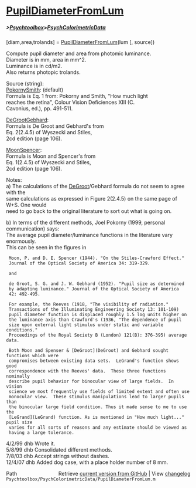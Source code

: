 # [PupilDiameterFromLum](PupilDiameterFromLum)
##### >[Psychtoolbox](Psychtoolbox)>[PsychColorimetricData](PsychColorimetricData)

[diam,area,trolands] = [PupilDiameterFromLum](PupilDiameterFromLum)(lum [, source])  
  
Compute pupil diameter and area from photomic luminance.  
Diameter is in mm, area in mm^2.  
Luminance is in cd/m2.  
Also returns photopic trolands.  
  
Source (string):  
  [PokornySmith](PokornySmith): (default)  
      Formula is Eq. 1 from: Pokorny and Smith, "How much light  
      reaches the retina", Colour Vision Deficiences XIII (C.  
      Cavonius, ed.), pp. 491-511.  
  
  [DeGrootGebhard](DeGrootGebhard):  
      Formula is De Groot and Gebhard's from  
      Eq. 2(2.4.5) of Wyszecki and Stiles,  
      2cd edition (page 106).  
  
  [MoonSpencer](MoonSpencer):  
      Formula is Moon and Spencer's from  
      Eq. 1(2.4.5) of Wyszecki and Stiles,  
      2cd edition (page 106).  
  
Notes:  
  a) The calculations of the [DeGroot](DeGroot)/Gebhard formula do not seem to agree with the  
      same calculations as expressed in Figure 2(2.4.5) on the same page of W+S. One would  
      need to go back to the original literature to sort out what is going on.  
  
  b) In terms of the different methods, Joel Pokorny (1999, personal communication) says:  
     The average pupil diameter/luminance functions in the literature vary enormously.  
     This can be seen in the figures in  
  
     Moon, P. and D. E. Spencer (1944). "On the Stiles-Crawford Effect."  
     Journal of the Optical Society of America 34: 319-329.  
  
     and  
  
     de Groot, S. G. and J. W. Gebhard (1952). "Pupil size as determined  
     by adapting luminance." Journal of the Optical Society of America  
     42: 492-495.  
  
     For example, the Reeves (1918, "The visibility of radiation."  
     Transactions of the Illuminating Engineering Society 13: 101-109)  
     pupil diameter function is displaced roughly 1.5 log units higher on  
     the luminance axis than Crawford's (1936, "The dependence of pupil  
     size upon external light stimulus under static and variable conditions."  
     Proceedings of the Royal Society B (London) 121(B): 376-395) average data.  
  
     Both Moon and Spenser & [DeGroot](DeGroot) and Gebhard sought functions which were  
     compromises between existing data sets.  LeGrand's function shows good  
     correspondence with the Reeves' data.  These three functions nominally  
     describe pupil behavior for binocular view of large fields.  In vision  
     science we most frequently use fields of limited extent and often use  
     monocular view.  These stimulus manipulations lead to larger pupils than  
     the binocular large field condition. Thus it made sense to me to use the  
     [LeGrand](LeGrand) function. As is mentioned in "How much light..." pupil size  
     varies for all sorts of reasons and any estimate should be viewed as  
     having a large tolerance.  
  
4/2/99  dhb  Wrote it.  
5/8/99  dhb  Consolidated different methods.  
7/8/03  dhb  Accept strings without dashes.  
12/4/07 dhb  Added dog case, with a place holder number of 8 mm.  




<div class="code_header" style="text-align:right;">
  <span style="float:left;">Path&nbsp;&nbsp;</span> <span class="counter">Retrieve <a href=
  "https://raw.github.com/Psychtoolbox-3/Psychtoolbox-3/beta/Psychtoolbox/PsychColorimetricData/PupilDiameterFromLum.m">current version from GitHub</a> | View <a href=
  "https://github.com/Psychtoolbox-3/Psychtoolbox-3/commits/beta/Psychtoolbox/PsychColorimetricData/PupilDiameterFromLum.m">changelog</a></span>
</div>
<div class="code">
  <code>Psychtoolbox/PsychColorimetricData/PupilDiameterFromLum.m</code>
</div>

